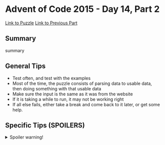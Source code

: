 # Advent of Code 2015 - Day 14, Part 2

[Link to Puzzle](https://adventofcode.com/2015/day/14#part2)
[Link to Previous Part](https://github.com/CodingAP/unofficial-aoc-syllabus/blob/main/years/2015/day14/part1.md)

## Summary
summary

## General Tips
- Test often, and test with the examples
- Most of the time, the puzzle consists of parsing data to usable data, then doing something with that usable data
- Make sure the input is the same as it was from the website
- If it is taking a while to run, it may not be working right
- If all else fails, either take a break and come back to it later, or get some help.

## Specific Tips (SPOILERS)
<details> <summary>Spoiler warning!</summary>

specific tips

</details>